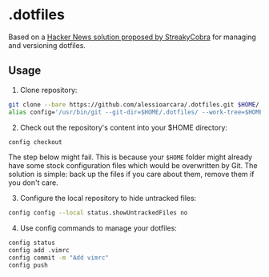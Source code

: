 # .dotfiles

Based on a <a href="https://news.ycombinator.com/item?id=11070797">Hacker News solution proposed by StreakyCobra</a> for managing and versioning dotfiles.

## Usage

1. Clone repository:

```bash
git clone --bare https://github.com/alessioarcara/.dotfiles.git $HOME/.dotfiles
alias config='/usr/bin/git --git-dir=$HOME/.dotfiles/ --work-tree=$HOME'
```

2. Check out the repository's content into your $HOME directory:

```bash
config checkout
```

The step below might fail. This is because your `$HOME` folder might already have some stock configuration files which would be overwritten by Git. The solution is simple: back up the files if you care about them, remove them if you don't care.

3. Configure the local repository to hide untracked files:

```bash
config config --local status.showUntrackedFiles no
```

4. Use config commands to manage your dotfiles:

```bash
config status
config add .vimrc
config commit -m "Add vimrc"
config push

